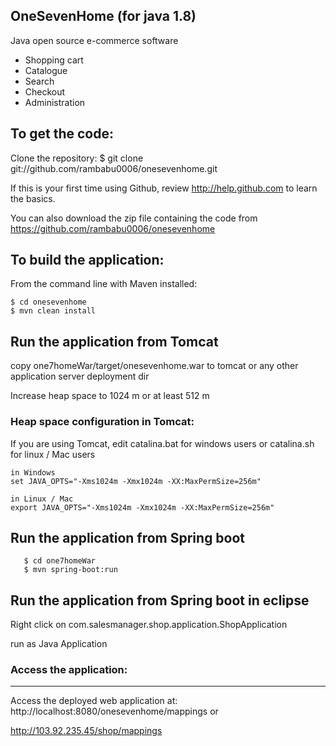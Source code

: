 OneSevenHome (for java 1.8)
-------------------

Java open source e-commerce software

- Shopping cart
- Catalogue
- Search
- Checkout
- Administration


To get the code:
-------------------
Clone the repository:
$ git clone git://github.com/rambabu0006/onesevenhome.git

If this is your first time using Github, review http://help.github.com to learn the basics.

You can also download the zip file containing the code from https://github.com/rambabu0006/onesevenhome 

To build the application:
-------------------	
From the command line with Maven installed:

	$ cd onesevenhome 
	$ mvn clean install
	

Run the application from Tomcat 
-------------------
copy one7homeWar/target/onesevenhome.war to tomcat or any other application server deployment dir

Increase heap space to 1024 m or at least 512 m

### Heap space configuration in Tomcat:


If you are using Tomcat, edit catalina.bat for windows users or catalina.sh for linux / Mac users

	in Windows
	set JAVA_OPTS="-Xms1024m -Xmx1024m -XX:MaxPermSize=256m" 
	
	in Linux / Mac
	export JAVA_OPTS="-Xms1024m -Xmx1024m -XX:MaxPermSize=256m" 

Run the application from Spring boot 
-------------------

       $ cd one7homeWar
       $ mvn spring-boot:run

Run the application from Spring boot in eclipse
-------------------

Right click on com.salesmanager.shop.application.ShopApplication

run as Java Application

### Access the application:
-------------------

Access the deployed web application at: http://localhost:8080/onesevenhome/mappings 
 or 
 
 http://103.92.235.45/shop/mappings